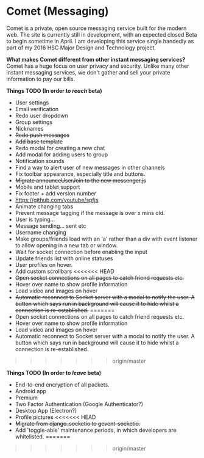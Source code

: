 # Comet (Messaging)
Comet is a private, open source messaging service built for the modern web. The site is currently still in development, with an expected closed Beta to begin sometime in April. I am developing this service single handedly as part of my 2016 HSC Major Design and Technology project.

**What makes Comet different from other instant messaging services?**  
Comet has a huge focus on user privacy and security. Unlike many other instant messaging services, we don't gather and sell your private information to pay our bills.

**Things TODO (In order to *reach* beta)**  
 - User settings
 - Email verification
 - Redo user dropdown
 - Group settings
 - Nicknames
 - ~~Redo push messages~~
 - ~~Add base template~~
 - Redo modal for creating a new chat
 - Add modal for adding users to group
 - Notification sounds
 - Find a way to alert user of new messages in other channels
 - Fix toolbar appearance, especially title and buttons.
 - ~~Migrate announceUserJoin to the new messenger.js~~
 - Mobile and tablet support
 - Fix footer + add version number
 - <https://github.com/youtube/spfjs>
 - Animate changing tabs
 - Prevent message tagging if the message is over x mins old.
 - User is typing...
 - Message sending... sent etc
 - Username changing
 - Make groups/friends load with an 'a' rather than a div with event listener to allow opening in a new tab or window.
 - Wait for socket connection before enabling the input
 - Update friends list with online statuses
 - User profiles on hover.
 - Add custom scrollbars
<<<<<<< HEAD
 - ~~Open socket connections on all pages to catch friend requests etc.~~
 - Hover over name to show profile information
 - Load video and images on hover
 - ~~Automatic reconnect to Socket server with a modal to notify the user. A button which says run in background will cause it to hide whilst a connection is re-established.~~
=======
 - Open socket connections on all pages to catch friend requests etc.
 - Hover over name to show profile information
 - Load video and images on hover
 - Automatic reconnect to Socket server with a modal to notify the user. A button which says run in background will cause it to hide whilst a connection is re-established.
>>>>>>> origin/master

**Things TODO (In order to *leave* beta)**
 - End-to-end encryption of all packets.
 - Android app
 - Premium
 - Two Factor Authentication (Google Authenticator?)
 - Desktop App (Electron?)
 - Profile pictures
<<<<<<< HEAD
 - ~~Migrate from django_socketio to gevent-socketio.~~
 - Add 'toggle-able' maintenance periods, in which developers are whitelisted.
=======
>>>>>>> origin/master
